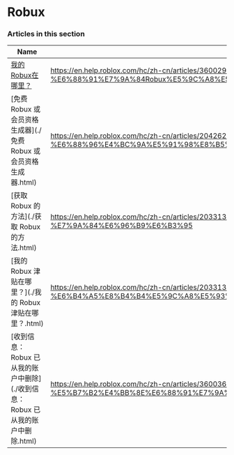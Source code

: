 # Robux  
### Articles in this section
Name|URL
-|-
[我的Robux在哪里？](./我的Robux在哪里？.html) |https://en.help.roblox.com/hc/zh-cn/articles/360029481932-%E6%88%91%E7%9A%84Robux%E5%9C%A8%E5%93%AA%E9%87%8C-
[免费 Robux 或会员资格生成器](./免费 Robux 或会员资格生成器.html) |https://en.help.roblox.com/hc/zh-cn/articles/204262550-%E5%85%8D%E8%B4%B9-Robux-%E6%88%96%E4%BC%9A%E5%91%98%E8%B5%84%E6%A0%BC%E7%94%9F%E6%88%90%E5%99%A8
[获取 Robux 的方法](./获取 Robux 的方法.html) |https://en.help.roblox.com/hc/zh-cn/articles/203313200-%E8%8E%B7%E5%8F%96-Robux-%E7%9A%84%E6%96%B9%E6%B3%95
[我的 Robux 津贴在哪里？](./我的 Robux 津贴在哪里？.html) |https://en.help.roblox.com/hc/zh-cn/articles/203313160-%E6%88%91%E7%9A%84-Robux-%E6%B4%A5%E8%B4%B4%E5%9C%A8%E5%93%AA%E9%87%8C-
[收到信息：Robux 已从我的账户中删除](./收到信息：Robux 已从我的账户中删除.html) |https://en.help.roblox.com/hc/zh-cn/articles/360036483772-%E6%94%B6%E5%88%B0%E4%BF%A1%E6%81%AF-Robux-%E5%B7%B2%E4%BB%8E%E6%88%91%E7%9A%84%E8%B4%A6%E6%88%B7%E4%B8%AD%E5%88%A0%E9%99%A4